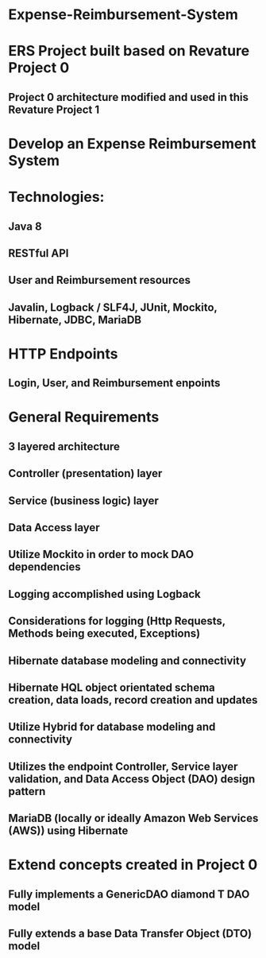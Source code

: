 # Expense-Reimbursement-System
# ERS Project built based on Revature Project 0
## Project 0 architecture modified and used in this Revature Project 1

# Develop an Expense Reimbursement System 

# Technologies:
##     Java 8
##     RESTful API
##     User and Reimbursement resources
##     Javalin, Logback / SLF4J, JUnit, Mockito, Hibernate, JDBC, MariaDB

# HTTP Endpoints 
##     Login, User, and Reimbursement enpoints

# General Requirements 
##     3 layered architecture
##     Controller (presentation) layer
##     Service (business logic) layer
##     Data Access layer
##     Utilize Mockito in order to mock DAO dependencies
##     Logging accomplished using Logback
##     Considerations for logging (Http Requests, Methods being executed, Exceptions)
##     Hibernate database modeling and connectivity
##     Hibernate HQL object orientated schema creation, data loads, record creation and updates
##     Utilize Hybrid for database modeling and connectivity
##     Utilizes the endpoint Controller, Service layer validation, and Data Access Object (DAO) design pattern
##     MariaDB (locally or ideally Amazon Web Services (AWS)) using Hibernate

# Extend concepts created in Project 0
##     Fully implements a GenericDAO diamond T DAO model
##     Fully extends a base Data Transfer Object (DTO) model
